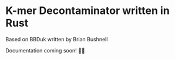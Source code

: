 # K-mer Decontaminator written in Rust

Based on BBDuk written by Brian Bushnell

Documentation coming soon! 🦠🧫
